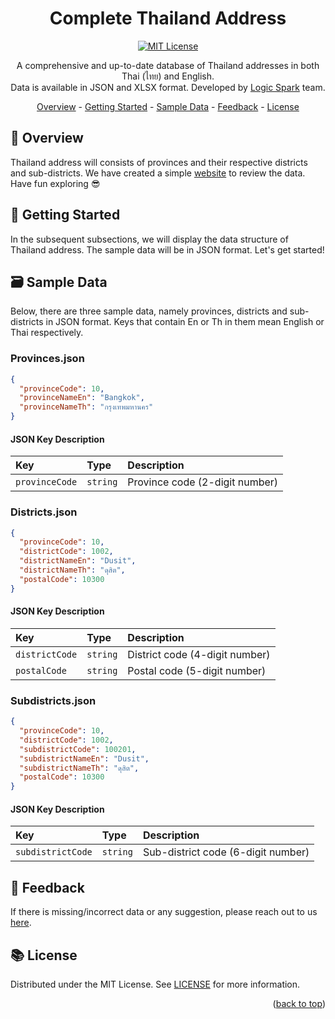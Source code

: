 <div align="center">
	<h1> Complete Thailand Address </h1>

[![MIT License](https://img.shields.io/badge/License-MIT-green.svg)](https://github.com/logicspark/thailand-address-picker-core/blob/main/LICENSE)

<p align=center> 
	A comprehensive and up-to-date database of Thailand addresses in both Thai (ไทย) and English. <br>
	Data is available in JSON and XLSX format. Developed by <a href="https://www.logicspark.com">Logic Spark</a> team.
</p>

<a id="readme-top"></a>

</div>

<div align="center">
  <a href="#open_book-overview">Overview</a> - 
  <a href="#rocket-getting-started">Getting Started</a> - 
  <a href="#card_file_box-sample-data">Sample Data</a> -
  <a href="#speech_balloon-feedback">Feedback</a> -
  <a href="#books-license">License</a>
</div>

## :open_book: Overview

Thailand address will consists of provinces and their respective districts and sub-districts. We have created a simple [website](https://cta.logicspark.com) to review the data. Have fun exploring :sunglasses:

## :rocket: Getting Started

In the subsequent subsections, we will display the data structure of Thailand address. The sample data will be in JSON format. Let's get started!

## :card_file_box: Sample Data

Below, there are three sample data, namely provinces, districts and sub-districts in JSON format. Keys that contain En or Th in them mean English or Thai respectively.

### Provinces.json

```json
{
  "provinceCode": 10,
  "provinceNameEn": "Bangkok",
  "provinceNameTh": "กรุงเทพมหานคร"
}
```

#### JSON Key Description

| Key            | Type     | Description                    |
| :------------- | :------- | :----------------------------- |
| `provinceCode` | `string` | Province code (2-digit number) |

### Districts.json

```json
{
  "provinceCode": 10,
  "districtCode": 1002,
  "districtNameEn": "Dusit",
  "districtNameTh": "ดุสิต",
  "postalCode": 10300
}
```

#### JSON Key Description

| Key            | Type     | Description                    |
| :------------- | :------- | :----------------------------- |
| `districtCode` | `string` | District code (4-digit number) |
| `postalCode`   | `string` | Postal code (5-digit number)   |

### Subdistricts.json

```json
{
  "provinceCode": 10,
  "districtCode": 1002,
  "subdistrictCode": 100201,
  "subdistrictNameEn": "Dusit",
  "subdistrictNameTh": "ดุสิต",
  "postalCode": 10300
}
```

#### JSON Key Description

| Key               | Type     | Description                        |
| :---------------- | :------- | :--------------------------------- |
| `subdistrictCode` | `string` | Sub-district code (6-digit number) |

## :speech_balloon: Feedback

If there is missing/incorrect data or any suggestion, please reach out to us [here](https://github.com/logicspark/complete-thailand-address/issues/new).

## :books: License

Distributed under the MIT License. See [LICENSE](https://github.com/logicspark/complete-thailand-address/blob/main/LICENSE) for more information.

<p align="right">(<a href="#readme-top">back to top</a>)</p>
